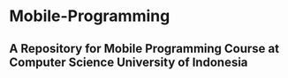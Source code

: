 # Mobile-Programming
## A Repository for Mobile Programming Course at Computer Science University of Indonesia

